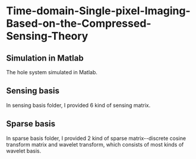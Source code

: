 # Time-domain-Single-pixel-Imaging-Based-on-the-Compressed-Sensing-Theory

## Simulation in Matlab
The hole system simulated in Matlab.

## Sensing basis
In sensing basis folder, I provided 6 kind of sensing matrix.

## Sparse basis
In sparse basis folder, I provided 2 kind of sparse matrix--discrete cosine transform matrix and wavelet transform, which consists of most kinds of wavelet basis.
